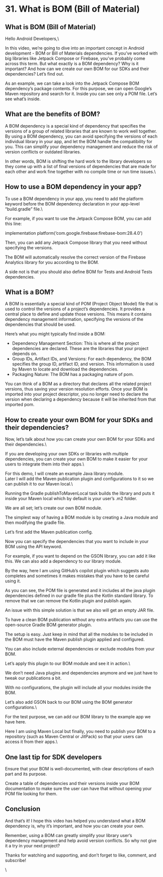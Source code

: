 # 31. What is BOM (Bill of Material)

## What is BOM (Bill of Material)



Hello Android Developers,\


In this video, we’re going to dive into an important concept in Android development - BOM or Bill of Materials dependencies. If you’ve worked with big libraries like Jetpack Compose or Firebase, you’ve probably come across this term. But what exactly is a BOM dependency? Why is it important? And how can we create our own BOM for our SDKs and their dependencies? Let’s find out.



As an example, we can take a look into the Jetpack Compose BOM dependency’s package contents. For this purpose, we can open Google’s Maven repository and search for it. Inside you can see only a POM file. Let’s see what’s inside.

## What are the benefits of BOM?

A BOM dependency is a special kind of dependency that specifies the versions of a group of related libraries that are known to work well together. By using a BOM dependency, you can avoid specifying the versions of each individual library in your app, and let the BOM handle the compatibility for you. This can simplify your dependency management and reduce the risk of version conflicts or outdated libraries.

In other words, BOM is shifting the hard work to the library developers so they come up with a list of final versions of dependencies that are made for each other and work fine together with no compile time or run time issues.\


## How to use a BOM dependency in your app?

To use a BOM dependency in your app, you need to add the platform keyword before the BOM dependency declaration in your app-level “build.gradle” file.\


For example, if you want to use the Jetpack Compose BOM, you can add this line:&#x20;



implementation platform(‘com.google.firebase:firebase-bom:28.4.0’)



Then, you can add any Jetpack Compose library that you need without specifying the versions.



The BOM will automatically resolve the correct version of the Firebase Analytics library for you according to the BOM.



A side not is that you should also define BOM for Tests and Android Tests dependencies.



## What is a BOM?

A BOM is essentially a special kind of POM (Project Object Model) file that is used to control the versions of a project’s dependencies. It provides a central place to define and update those versions. This means it contains dependency management information, specifying the versions of the dependencies that should be used.



Here’s what you might typically find inside a BOM:



* Dependency Management Section: This is where all the project dependencies are declared. These are the libraries that your project depends on.
* Group IDs, Artifact IDs, and Versions: For each dependency, the BOM specifies the group ID, artifact ID, and version. This information is used by Maven to locate and download the dependencies.
* Packaging Nature: The BOM has a packaging nature of pom.



You can think of a BOM as a directory that declares all the related project versions, thus saving your version resolution efforts. Once your BOM is imported into your project descriptor, you no longer need to declare the version when declaring a dependency because it will be inherited from that imported pom.

## How to create your own BOM for your SDKs and their dependencies?

Now, let’s talk about how you can create your own BOM for your SDKs and their dependencies.\


If you are developing your own SDKs or libraries with multiple dependencies, you can create your own BOM to make it easier for your users to integrate them into their apps.\


For this demo, I will create an example Java library module.\
Later I will add the Maven publication plugin and configurations to it so we can publish it to our  Maven local.\


Running the Gradle publishToMavenLocal task builds the library and puts it inside your Maven local which by default is your user’s .m2 folder.



We are all set; let’s create our own BOM module.

The simplest way of having a BOM module is by creating a Java module and then modifying the gradle file.



Let’s first add the Maven publication config.



Now you can specify the dependencies that you want to include in your BOM using the API keyword.



For example, if you want to depend on the GSON library, you can add it like this. We can also add a dependency to our library module.



By the way, here I am using GitHub’s copilot plugin which suggests auto completes and sometimes it makes mistakes that you have to be careful using it.



As you can see, the POM file is generated and it includes all the java plugin dependencies defined in our gradle file plus the Kotlin standard library. To remove that we can remove the Kotlin plugin and publish again.



An issue with this simple solution is that we also will get an empty JAR file.



To have a clean BOM publication without any extra artifacts you can use the open-source Gradle BOM generator plugin.



The setup is easy. Just keep in mind that all the modules to be included in the BOM must have the Maven publish plugin applied and configured.

You can also include external dependencies or exclude modules from your BOM.



Let’s apply this plugin to our BOM module and see it in action.\


We don’t need Java plugins and dependencies anymore and we just have to tweak our publications a bit.



With no configurations, the plugin will include all your modules inside the BOM.



Let’s also add GSON back to our BOM using the BOM generator configurations.\


For the test purpose, we can add our BOM library to the example app we have here.



Here I am using Maven Local but finally, you need to publish your BOM to a repository (such as Maven Central or JitPack) so that your users can access it from their apps.\


## One last tip for SDK developers

Ensure that your BOM is well-documented, with clear descriptions of each part and its purpose.

Create a table of dependencies and their versions inside your BOM documentation to make sure the user can have that without opening your POM file looking for them.



## Conclusion

And that’s it! I hope this video has helped you understand what a BOM dependency is, why it’s important, and how you can create your own.

Remember, using a BOM can greatly simplify your library user’s dependency management and help avoid version conflicts. So why not give it a try in your next project?



Thanks for watching and supporting, and don’t forget to like, comment, and subscribe!

\
